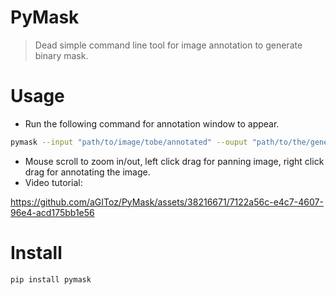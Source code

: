 # PyMask
> Dead simple command line tool for image annotation to generate binary mask.

# Usage
- Run the following command for annotation window to appear.
```bash
pymask --input "path/to/image/tobe/annotated" --ouput "path/to/the/generated/mask"
```
- Mouse scroll to zoom in/out, left click drag for panning image, right click drag for annotating the image.
- Video tutorial:




https://github.com/aGIToz/PyMask/assets/38216671/7122a56c-e4c7-4607-96e4-acd175bb1e56


# Install
```bash
pip install pymask
```
